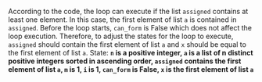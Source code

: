 According to the code, the loop can execute if the list `assigned` contains at least one element. In this case, the first element of list `a` is contained in `assigned`. Before the loop starts, `can_form` is False which does not affect the loop execution. Therefore, to adjust the states for the loop to execute, `assigned` should contain the first element of list `a` and `x` should be equal to the first element of list `a`.
State: **`n` is a positive integer, `a` is a list of n distinct positive integers sorted in ascending order, `assigned` contains the first element of list `a`, `m` is 1, `i` is 1, `can_form` is False, `x` is the first element of list `a`**